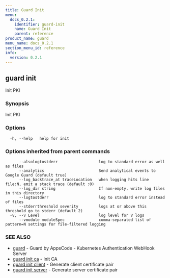 ```yaml
---
title: Guard Init
menu:
  docs_0.2.1:
    identifier: guard-init
    name: Guard Init
    parent: reference
product_name: guard
menu_name: docs_0.2.1
section_menu_id: reference
info:
  version: 0.2.1
---
```


## guard init

Init PKI

### Synopsis

Init PKI

### Options

```
  -h, --help   help for init
```

### Options inherited from parent commands

```
      --alsologtostderr                  log to standard error as well as files
      --analytics                        Send analytical events to Google Guard (default true)
      --log_backtrace_at traceLocation   when logging hits line file:N, emit a stack trace (default :0)
      --log_dir string                   If non-empty, write log files in this directory
      --logtostderr                      log to standard error instead of files
      --stderrthreshold severity         logs at or above this threshold go to stderr (default 2)
  -v, --v Level                          log level for V logs
      --vmodule moduleSpec               comma-separated list of pattern=N settings for file-filtered logging
```

### SEE ALSO

* [guard](/docs/0.2.1/reference/guard)	 - Guard by AppsCode - Kubernetes Authentication WebHook Server
* [guard init ca](/docs/0.2.1/reference/guard_init_ca)	 - Init CA
* [guard init client](/docs/0.2.1/reference/guard_init_client)	 - Generate client certificate pair
* [guard init server](/docs/0.2.1/reference/guard_init_server)	 - Generate server certificate pair

